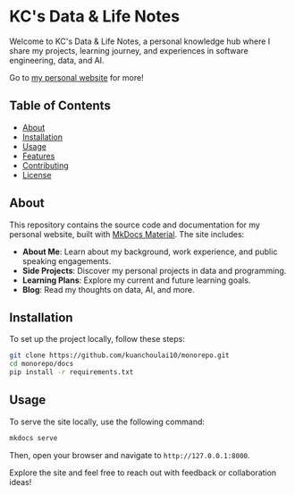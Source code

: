 # KC's Data & Life Notes

Welcome to KC's Data & Life Notes, a personal knowledge hub where I share my projects, learning journey, and experiences in software engineering, data, and AI.

Go to [my personal website](https://kcl10.com) for more!

## Table of Contents

- [About](#about)
- [Installation](#installation)
- [Usage](#usage)
- [Features](#features)
- [Contributing](#contributing)
- [License](#license)

## About

This repository contains the source code and documentation for my personal website, built with [MkDocs Material](https://squidfunk.github.io/mkdocs-material/). The site includes:

- **About Me**: Learn about my background, work experience, and public speaking engagements.
- **Side Projects**: Discover my personal projects in data and programming.
- **Learning Plans**: Explore my current and future learning goals.
- **Blog**: Read my thoughts on data, AI, and more.

## Installation

To set up the project locally, follow these steps:

```bash
git clone https://github.com/kuanchoulai10/monorepo.git
cd monorepo/docs
pip install -r requirements.txt
```

## Usage

To serve the site locally, use the following command:

```bash
mkdocs serve
```

Then, open your browser and navigate to `http://127.0.0.1:8000`.

Explore the site and feel free to reach out with feedback or collaboration ideas!
